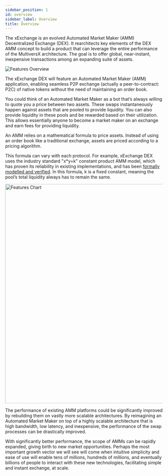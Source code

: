 ```yaml
---
sidebar_position: 1
id: overview
sidebar_label: Overview
title: Overview
---
```


[comment]: # (mx-context-auto)

The xExchange is an evolved Automated Market Maker (AMM) Decentralized Exchange (DEX). It rearchitects key elements of the DEX AMM concept to build a product that can leverage the entire performance of the MultiversX architecture. The goal is to offer global, near-instant, inexpensive transactions among an expanding suite of assets.

<div style={{ textAlign: 'center' }}>
    <img src="/docs/features/features-overview.png"  alt="Features Overview" />
</div>

The xExchange DEX will feature an Automated Market Maker (AMM) application, enabling seamless P2P exchange (actually a peer-to-contract: P2C) of native tokens without the need of maintaining an order book.

You could think of an Automated Market Maker as a bot that’s always willing to quote you a price between two assets. These swaps instantaneously happen against assets that are pooled to provide liquidity. You can also provide liquidity in these pools and be rewarded based on their utilization. This allows essentially anyone to become a market maker on an exchange and earn fees for providing liquidity.

An AMM relies on a mathematical formula to price assets. Instead of using an order book like a traditional exchange, assets are priced according to a pricing algorithm.

This formula can vary with each protocol. For example, xExchange DEX uses the industry standard "x\*y=k" constant product AMM model, which has proven its reliability in existing implementations, and has been [formally modelled and verified](https://github.com/runtimeverification/verified-smart-contracts/blob/master/uniswap/README.md). In this formula, k is a fixed constant, meaning the pool’s total liquidity always has to remain the same.

<div style={{ textAlign: 'center' }}>
    <img src="/docs/features/features-chart.png" width="700" alt="Features Chart" />
</div>

The performance of existing AMM platforms could be significantly improved by rebuilding them on vastly more scalable architectures. By reimagining an Automated Market Maker on top of a highly scalable architecture that is high bandwidth, low latency, and inexpensive, the performance of the swap processes can be drastically improved.

With significantly better performance, the scope of AMMs can be rapidly expanded, giving birth to new market opportunities. Perhaps the most important growth vector we will see will come when intuitive simplicity and ease of use will enable tens of millions, hundreds of millions, and eventually billions of people to interact with these new technologies, facilitating simple and instant exchange, at scale.
